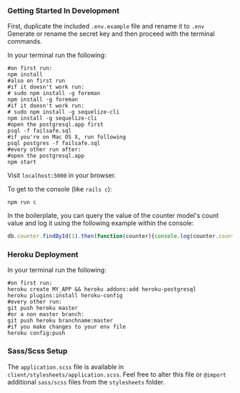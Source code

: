 ### Getting Started In Development

First, duplicate the included `.env.example` file and rename it to `.env`
Generate or rename the secret key and then proceed with the terminal commands.

In your terminal run the following:

```shell
#on first run:
npm install
#also on first run
#if it doesn't work run:
# sudo npm install -g foreman
npm install -g foreman
#if it doesn't work run:
# sudo npm install -g sequelize-cli
npm install -g sequelize-cli
#open the postgresql.app first
psql -f failsafe.sql
#if you're on Mac OS X, run following
psql postgres -f failsafe.sql
#every other run after:
#open the postgresql.app
npm start
```

Visit `localhost:5000` in your browser.

To get to the console (like `rails c`):

```
npm run c
```

In the boilerplate, you can query the value of the counter model's count value and log it
using the following example within the console:

```javascript
db.counter.findById(1).then(function(counter){console.log(counter.count)})
```

### Heroku Deployment

In your terminal run the following:

```shell
#on first run:
heroku create MY_APP && heroku addons:add heroku-postgresql
heroku plugins:install heroku-config
#every other run:
git push heroku master
#or a non master branch:
git push heroku branchname:master
#if you make changes to your env file
heroku config:push
```

### Sass/Scss Setup

The `application.scss` file is available in `client/stylesheets/application.scss`.
Feel free to alter this file or `@import` additional `sass/scss` files from the
`stylesheets` folder.